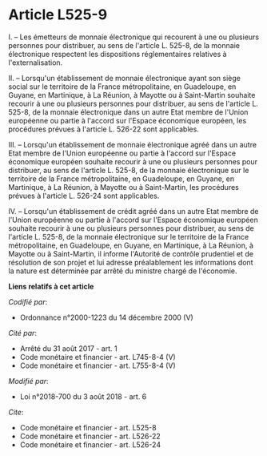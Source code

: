# Article L525-9

I. – Les émetteurs de monnaie électronique qui recourent à une ou plusieurs personnes pour distribuer, au sens de l'article
L. 525-8, de la monnaie électronique respectent les dispositions réglementaires relatives à l'externalisation. 

II. – Lorsqu'un établissement de monnaie électronique ayant son siège social sur le territoire de la France métropolitaine,
en Guadeloupe, en Guyane, en Martinique, à La Réunion, à Mayotte ou à Saint-Martin souhaite recourir à une ou plusieurs
personnes pour distribuer, au sens de l'article L. 525-8, de la monnaie électronique dans un autre Etat membre de l'Union
européenne ou partie à l'accord sur l'Espace économique européen, les procédures prévues à l'article L. 526-22 sont
applicables. 

III. – Lorsqu'un établissement de monnaie électronique agréé dans un autre Etat membre de l'Union européenne ou partie à
l'accord sur l'Espace économique européen souhaite recourir à une ou plusieurs personnes pour distribuer, au sens de
l'article L. 525-8, de la monnaie électronique sur le territoire de la France métropolitaine, en Guadeloupe, en Guyane, en
Martinique, à La Réunion, à Mayotte ou à Saint-Martin, les procédures prévues à l'article L. 526-24 sont applicables. 

IV. – Lorsqu'un établissement de crédit agréé dans un autre Etat membre de l'Union européenne ou partie à l'accord sur
l'Espace économique européen souhaite recourir à une ou plusieurs personnes pour distribuer, au sens de l'article L. 525-8,
de la monnaie électronique sur le territoire de la France métropolitaine, en Guadeloupe, en Guyane, en Martinique, à La
Réunion, à Mayotte ou à Saint-Martin, il informe l'Autorité de contrôle prudentiel et de résolution de son projet et lui
adresse préalablement les informations dont la nature est déterminée par arrêté du ministre chargé de l'économie.

**Liens relatifs à cet article**

_Codifié par_:

  - Ordonnance n°2000-1223 du 14 décembre 2000 (V)

_Cité par_:

  - Arrêté du 31 août 2017 - art. 1
  - Code monétaire et financier - art. L745-8-4 (V)
  - Code monétaire et financier - art. L755-8-4 (V)

_Modifié par_:

  - Loi n°2018-700 du 3 août 2018 - art. 6

_Cite_:

  - Code monétaire et financier - art. L525-8
  - Code monétaire et financier - art. L526-22
  - Code monétaire et financier - art. L526-24
